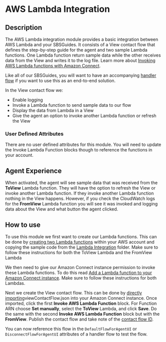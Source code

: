 # AWS Lambda Integration

## Description
The AWS Lambda integration module provides a basic integration between AWS Lambda and your SBSGuides. It consists of a View contact flow that defines the step-by-step guide for the agent and two sample Lambda functions. One Lambda function return sample data while the other receives data from the View and writes it to the log file. Learn more about [Invoking AWS Lambda functions with Amazon Connect](https://docs.aws.amazon.com/connect/latest/adminguide/connect-lambda-functions.html).

Like all of our SBSGuides, you will want to have an accompanying [handler flow](../HandlerFlow/) if you want to use this as an end-to-end solution.

In the View contact flow we:
- Enable logging
- Invoke a Lambda function to send sample data to our flow
- Display the data from Lambda in a View
- Give the agent an option to invoke another Lambda function or refresh the View

### User Defined Attributes
There are no user defined attributes for this module. You will need to update the Invoke Lambda Function blocks though to reference the functions in your account.

## Agent Experience
When activated, the agent will see sample data that was received from the **ToView** Lambda function. They will have the option to refresh the View or invoke another Lambda function. If they invoke another Lambda function nothing in the View happens. However, if you check the CloudWatch logs for the **FromView** Lambda function you will see it was invoked and logging data about the View and what button the agent clicked.

## How to use
To use this module we first want to create our Lambda functions. This can be done by [creating two Lambda functions](https://docs.aws.amazon.com/lambda/latest/dg/getting-started.html) within your AWS account and copying the sample code from the [Lambda Integration](./sampleLambdas/) folder. Make sure to follow these instructions for both the ToView Lambda and the FromView Lambda

We then need to give our Amazon Connect instance permission to invoke these Lambda functions. To do this read [Add a Lambda function to your Amazon Connect instance](https://docs.aws.amazon.com/connect/latest/adminguide/connect-lambda-functions.html#add-lambda-function). Make sure to follow these instructions for both Lambdas.

Next we create the View contact flow. This can be done by [directly importing](https://docs.aws.amazon.com/connect/latest/adminguide/contact-flow-import-export.html)viewContactFlow.json into your Amazon Connect instance. Once imported, click the first **Invoke AWS Lambda Function** block. For Function ARN choose **Set manually**, select the **ToView** Lambda, and click **Save**. Do the same with the second **Invoke AWS Lambda Function** block but with the **FromView**. Publish the contact flow and take note of the [contact flow ID](https://docs.aws.amazon.com/connect/latest/adminguide/find-contact-flow-id.html).

You can now reference this flow in the `DefaultFlowForAgentUI` or `DisconnectFlowForAgentUI` attributes of a handler flow to test the flow.